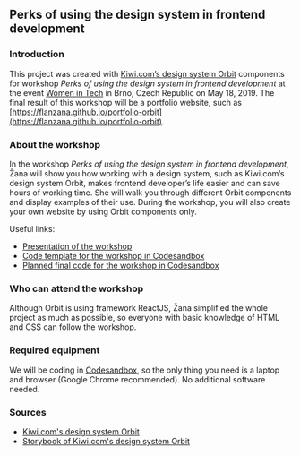 

## Perks of using the design system in frontend development

### Introduction

This project was created with [Kiwi.com’s design system Orbit](https://orbit.kiwi/) components for 
workshop *Perks of using the design system in frontend development* at the event 
[Women in Tech](https://www.womenintech.cz/) in Brno, Czech Republic on May 18, 2019. The final result 
of this workshop will be a portfolio website, such as [https://flanzana.github.io/portfolio-orbit](https://flanzana.github.io/portfolio-orbit).

### About the workshop

In the workshop *Perks of using the design system in frontend development*, 
Žana will show you how working with a design system, such as 
Kiwi.com’s design system Orbit, makes frontend developer’s life 
easier and can save hours of working time. She will walk you through different Orbit 
components and display examples of their use. During the workshop, you will also 
create your own website by using Orbit components only.

Useful links:

- [Presentation of the workshop](./orbit-workshop-presentation.pdf)
- [Code template for the workshop in Codesandbox](https://codesandbox.io/s/k08k9077zv)
- [Planned final code for the workshop in Codesandbox](https://codesandbox.io/s/p2rvv0q2yj)

### Who can attend the workshop

Although Orbit is using framework ReactJS, Žana simplified the whole project as much as possible, 
so everyone with basic knowledge of HTML and CSS can follow the workshop.

### Required equipment

We will be coding in [Codesandbox](https://codesandbox.io), so the only thing you need 
is a laptop and browser (Google Chrome recommended). No additional software needed.

### Sources

- [Kiwi.com's design system Orbit](https://orbit.kiwi/)
- [Storybook of Kiwi.com's design system Orbit](https://kiwicom.github.io/orbit-components/?path=/story/icon--list-of-all-icons)